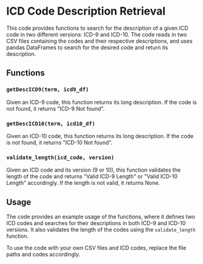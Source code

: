 
# ICD Code Description Retrieval

This code provides functions to search for the description of a given ICD code in two different versions: ICD-9 and ICD-10. The code reads in two CSV files containing the codes and their respective descriptions, and uses pandas DataFrames to search for the desired code and return its description.

## Functions

### `getDescICD9(term, icd9_df)`

Given an ICD-9 code, this function returns its long description. If the code is not found, it returns "ICD-9 Not found".

### `getDescICD10(term, icd10_df)`

Given an ICD-10 code, this function returns its long description. If the code is not found, it returns "ICD-10 Not found".

### `validate_length(icd_code, version)`

Given an ICD code and its version (9 or 10), this function validates the length of the code and returns "Valid ICD-9 Length" or "Valid ICD-10 Length" accordingly. If the length is not valid, it returns None.

## Usage

The code provides an example usage of the functions, where it defines two ICD codes and searches for their descriptions in both ICD-9 and ICD-10 versions. It also validates the length of the codes using the `validate_length` function.

To use the code with your own CSV files and ICD codes, replace the file paths and codes accordingly.